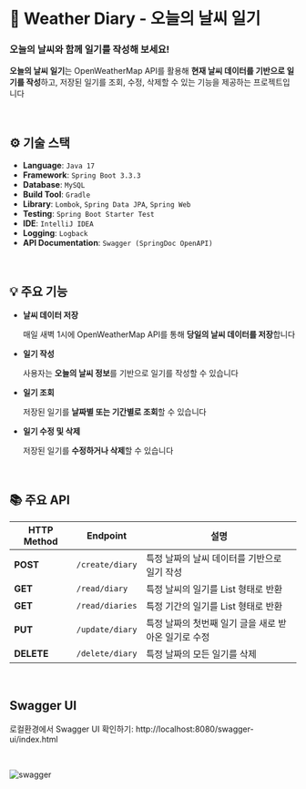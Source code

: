 # 🌈 Weather Diary - 오늘의 날씨 일기

### 오늘의 날씨와 함께 일기를 작성해 보세요!

**오늘의 날씨 일기**는 OpenWeatherMap API를 활용해 **현재 날씨 데이터를 기반으로 일기를 작성**하고, 저장된 일기를 조회, 수정, 삭제할 수 있는 기능을 제공하는 프로젝트입니다

<br>


## ⚙ 기술 스택

- **Language**: `Java 17`
- **Framework**: `Spring Boot 3.3.3`
- **Database**: `MySQL`
- **Build Tool**: `Gradle`
- **Library**: `Lombok`, `Spring Data JPA`, `Spring Web`
- **Testing**: `Spring Boot Starter Test`
- **IDE**: `IntelliJ IDEA`
- **Logging**: `Logback`
- **API Documentation**: `Swagger (SpringDoc OpenAPI)`

<br>

## 💡 주요 기능

- **날씨 데이터 저장**
    
    매일 새벽 1시에 OpenWeatherMap API를 통해 **당일의 날씨 데이터를 저장**합니다
    
- **일기 작성**
    
    사용자는 **오늘의 날씨 정보**를 기반으로 일기를 작성할 수 있습니다
    
- **일기 조회**
    
    저장된 일기를 **날짜별 또는 기간별로 조회**할 수 있습니다
    
- **일기 수정 및 삭제**
    
    저장된 일기를 **수정하거나 삭제**할 수 있습니다


<br>

## 📚 주요 API

| HTTP Method | Endpoint | 설명 |
| --- | --- | --- |
| **POST** | `/create/diary` | 특정 날짜의 날씨 데이터를 기반으로 일기 작성 |
| **GET** | `/read/diary` | 특정 날씨의 일기를 List 형태로 반환 |
| **GET** | `/read/diaries` | 특정 기간의 일기를 List 형태로 반환 |
| **PUT** | `/update/diary` | 특정 날짜의 첫번째 일기 글을 새로 받아온 일기로 수정 |
| **DELETE** | `/delete/diary` | 특정 날짜의 모든 일기를 삭제 |


<br>


## Swagger UI

로컬환경에서 Swagger UI 확인하기: http://localhost:8080/swagger-ui/index.html

<br>

![swagger](https://github.com/user-attachments/assets/1a431d84-637e-480d-acad-b859b1afb892)

